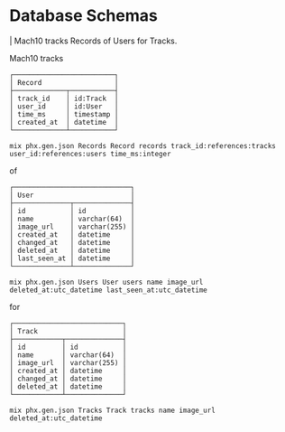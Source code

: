 # Database Schemas

| Mach10 tracks Records of Users for Tracks.


Mach10 tracks
```
┌─────────────────────────┐
│ Record                  │
├─────────────┬───────────┤
│ track_id    │ id:Track  │
│ user_id     │ id:User   │
│ time_ms     │ timestamp │
│ created_at  │ datetime  │
└─────────────┴───────────┘
```
`mix phx.gen.json Records Record records track_id:references:tracks user_id:references:users time_ms:integer`

of
```
┌─────────────────────────────┐
│ User                        │
├──────────────┬──────────────┤
│ id           │ id           │
│ name         │ varchar(64)  │
│ image_url    │ varchar(255) │
│ created_at   │ datetime     │
│ changed_at   │ datetime     │
│ deleted_at   │ datetime     │
│ last_seen_at │ datetime     │
└──────────────┴──────────────┘
```
`mix phx.gen.json Users User users name image_url deleted_at:utc_datetime last_seen_at:utc_datetime`

for
```
┌───────────────────────────┐
│ Track                     │
├────────────┬──────────────┤
│ id         │ id           │
│ name       │ varchar(64)  │
│ image_url  │ varchar(255) │
│ created_at │ datetime     │
│ changed_at │ datetime     │
│ deleted_at │ datetime     │
└────────────┴──────────────┘
```
`mix phx.gen.json Tracks Track tracks name image_url deleted_at:utc_datetime`